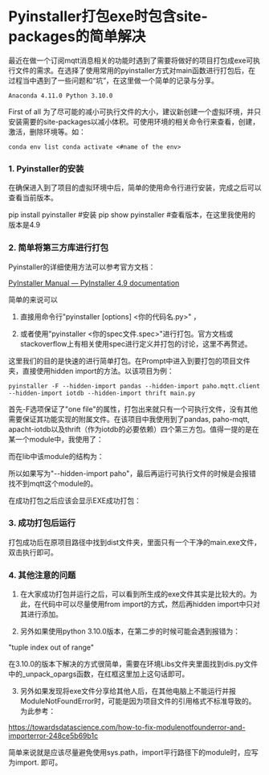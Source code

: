 # Pyinstaller打包exe时包含site-packages的简单解决

最近在做一个订阅mqtt消息相关的功能时遇到了需要将做好的项目打包成exe可执行文件的需求。在选择了使用常用的pyinstaller方式对main函数进行打包后，在过程当中遇到了一些问题和“坑”，在这里做一个简单的记录与分享。

`Anaconda 4.11.0
Python 3.10.0`

First of all
为了尽可能的减小可执行文件的大小，建议新创建一个虚拟环境，并只安装需要的site-packages以减小体积。可使用环境的相关命令行来查看，创建，激活，删除环境等。如：

`conda env list
conda activate <#name of the env>`

### 1. Pyinstaller的安装
在确保进入到了项目的虚拟环境中后，简单的使用命令行进行安装，完成之后可以查看当前版本。

pip install pyinstaller #安装
pip show pyinstaller #查看版本，在这里我使用的版本是4.9

### 2. 简单将第三方库进行打包
Pyinstaller的详细使用方法可以参考官方文档：

[PyInstaller Manual — PyInstaller 4.9 documentation](https://pyinstaller.readthedocs.io/en/stable/)

简单的来说可以

1. 直接用命令行"pyinstaller [options] <你的代码名.py>" ，

2. 或者使用"pyinstaller <你的spec文件.spec>"进行打包。官方文档或stackoverflow上有相关使用spec进行定义并打包的讨论，这里不再赘述。

这里我们的目的是快速的进行简单打包。在Prompt中进入到要打包的项目文件夹，直接使用hidden import的方法。以该项目为例：

`pyinstaller -F --hidden-import pandas --hidden-import paho.mqtt.client --hidden-import iotdb --hidden-import thrift main.py`

首先-F选项保证了"one file"的属性，打包出来就只有一个可执行文件，没有其他需要保证其功能实现的附属文件。在该项目中我使用到了pandas, paho-mqtt, apacht-iotdb以及thrift（作为iotdb的必要依赖）四个第三方包。值得一提的是在某一个module中，我使用了：



而在lib中该module的结构为：



所以如果写为"--hidden-import paho"，最后再运行可执行文件的时候是会报错找不到mqtt这个module的。

在成功打包之后应该会显示EXE成功打包：



### 3. 成功打包后运行
打包成功后在原项目路径中找到dist文件夹，里面只有一个干净的main.exe文件，双击执行即可。

### 4. 其他注意的问题
1. 在大家成功打包并运行之后，可以看到所生成的exe文件其实是比较大的。为此，在代码中可以尽量使用from <module name> import的方式，然后再hidden import中只对其进行添加。

2. 另外如果使用python 3.10.0版本，在第二步的时候可能会遇到报错为：

"tuple index out of range"

在3.10.0的版本下解决的方式很简单，需要在环境Libs文件夹里面找到dis.py文件中的_unpack_opargs函数，在红框这里加上这句话即可。



3. 另外如果发现将exe文件分享给其他人后，在其他电脑上不能运行并报ModuleNotFoundError时，可能是因为项目文件的引用格式不标准导致的。为此参考：

https://towardsdatascience.com/how-to-fix-modulenotfounderror-and-importerror-248ce5b69b1c

简单来说就是应该尽量避免使用sys.path，import平行路径下的module时，应写为import<this folder>.<this module.py> 即可。

​
